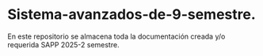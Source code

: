 # Sistema-avanzados-de-9-semestre.
En este repositorio se almacena toda la documentación creada y/o requerida SAPP 2025-2 semestre.
